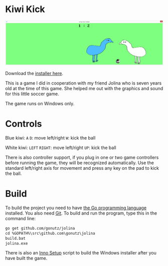 # Kiwi Kick

![Screenshot](https://raw.githubusercontent.com/gonutz/jolina/master/screenshot.png)

Download the [installer here](https://github.com/gonutz/jolina/releases/download/v1.0.0/Jolina.Setup.exe).

This is a game I did in cooperation with my friend Jolina who is seven years old at the time of this game. She helped me out with the graphics and sound for this little soccer game.

The game runs on Windows only.

# Controls

Blue kiwi:
`A` `D`: move left/right
`W`: kick the ball

White kiwi:
`LEFT` `RIGHT`: move left/right
`UP`: kick the ball

There is also controller support, if you plug in one or two game controllers before running the game, they will be recognized automatically. Use the standard left/right axis for movement and press any key on the pad to kick the ball.

# Build

To build the project you need to have [the Go programming language](https://golang.org/dl/) installed. You also need [Git](https://git-scm.com/downloads). To build and run the program, type this in the command line:

```
go get github.com/gonutz/jolina
cd %GOPATH%\src\github.com\gonutz\jolina
build.bat
jolina.exe
```

There is also an [Inno Setup](http://www.jrsoftware.org/isinfo.php) script to build the Windows installer after you have built the game.